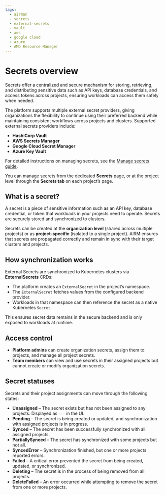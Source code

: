 ```yaml
---
tags:
  - airman
  - secrets
  - external-secrets
  - vault
  - aws
  - google cloud
  - azure
  - AMD Resource Manager
---
```


# Secrets overview

Secrets offer a centralized and secure mechanism for storing, retrieving, and distributing sensitive data such as API keys, database credentials, and access tokens across projects, ensuring workloads can access them safely when needed.

The platform supports multiple external secret providers, giving organizations the flexibility to continue using their preferred backend while maintaining consistent workflows across projects and clusters. Supported external secrets providers include:

- **HashiCorp Vault**
- **AWS Secrets Manager**
- **Google Cloud Secret Manager**
- **Azure Key Vault**

For detailed instructions on managing secrets, see the [Manage secrets guide](../secrets/manage-secrets.md).

You can manage secrets from the dedicated **Secrets** page, or at the project level through the **Secrets tab** on each project’s page.

## What is a secret?

A secret is a piece of sensitive information such as an API key, database credential, or token that workloads in your projects need to operate.
Secrets are securely stored and synchronized to clusters.

Secrets can be created at the **organization level** (shared across multiple projects) or as **project-specific** (isolated to a single project). AIRM ensures that secrets are propagated correctly and remain in sync with their target clusters and projects.

## How synchronization works

External Secrets are synchronized to Kubernetes clusters via **ExternalSecrets** CRDs:

- The platform creates an `ExternalSecret` in the project’s namespace.
- The `ExternalSecret` fetches values from the configured backend provider.
- Workloads in that namespace can then reference the secret as a native Kubernetes `Secret`.

This ensures secret data remains in the secure backend and is only exposed to workloads at runtime.

## Access control

- **Platform admins** can create organization secrets, assign them to projects, and manage all project secrets.
- **Team members** can view and use secrets in their assigned projects but cannot create or modify organization secrets.

## Secret statuses

Secrets and their project assignments can move through the following states:

- **Unassigned** – The secret exists but has not been assigned to any projects. Displayed as `---` in the UI.
- **Pending** – The secret is being created or updated, and synchronization with assigned projects is in progress.
- **Synced** – The secret has been successfully synchronized with all assigned projects.
- **PartiallySynced** – The secret has synchronized with some projects but not all.
- **SyncedError** – Synchronization finished, but one or more projects reported errors.
- **Failed** – A critical error prevented the secret from being created, updated, or synchronized.
- **Deleting** – The secret is in the process of being removed from all projects.
- **DeleteFailed** – An error occurred while attempting to remove the secret from one or more projects.
